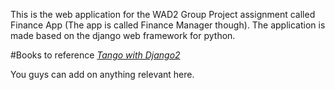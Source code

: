 This is the web application for the WAD2 Group Project assignment called Finance App (The app is called Finance Manager though). The application is made based on the django web framework for python.

#Books to reference
[*Tango with Django2*](https://moodle.gla.ac.uk/pluginfile.php/6845304/mod_resource/content/1/twd-uog-lib-2021-01-07.pdf)

You guys can add on anything relevant here.
